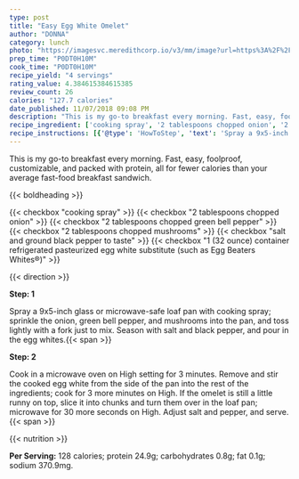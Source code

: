 ```yaml
---
type: post
title: "Easy Egg White Omelet"
author: "DONNA"
category: lunch
photo: "https://imagesvc.meredithcorp.io/v3/mm/image?url=https%3A%2F%2Fimages.media-allrecipes.com%2Fuserphotos%2F889962.jpg"
prep_time: "P0DT0H10M"
cook_time: "P0DT0H10M"
recipe_yield: "4 servings"
rating_value: 4.384615384615385
review_count: 26
calories: "127.7 calories"
date_published: 11/07/2018 09:08 PM
description: "This is my go-to breakfast every morning. Fast, easy, foolproof, customizable, and packed with protein, all for fewer calories than your average fast-food breakfast sandwich."
recipe_ingredient: ['cooking spray', '2 tablespoons chopped onion', '2 tablespoons chopped green bell pepper', '2 tablespoons chopped mushrooms', 'salt and ground black pepper to taste', '1 (32 ounce) container refrigerated pasteurized egg white substitute (such as Egg Beaters Whites®)']
recipe_instructions: [{'@type': 'HowToStep', 'text': 'Spray a 9x5-inch glass or microwave-safe loaf pan with cooking spray; sprinkle the onion, green bell pepper, and mushrooms into the pan, and toss lightly with a fork just to mix. Season with salt and black pepper, and pour in the egg whites.\n'}, {'@type': 'HowToStep', 'text': 'Cook in a microwave oven on High setting for 3 minutes. Remove and stir the cooked egg white from the side of the pan into the rest of the ingredients; cook for 3 more minutes on High. If the omelet is still a little runny on top, slice it into chunks and turn them over in the loaf pan; microwave for 30 more seconds on High. Adjust salt and pepper, and serve.\n'}]
---
```


This is my go-to breakfast every morning. Fast, easy, foolproof, customizable, and packed with protein, all for fewer calories than your average fast-food breakfast sandwich. 

{{< boldheading >}}

{{< checkbox "cooking spray" >}}
{{< checkbox "2 tablespoons chopped onion" >}}
{{< checkbox "2 tablespoons chopped green bell pepper" >}}
{{< checkbox "2 tablespoons chopped mushrooms" >}}
{{< checkbox "salt and ground black pepper to taste" >}}
{{< checkbox "1 (32 ounce) container refrigerated pasteurized egg white substitute (such as Egg Beaters Whites®)" >}}


{{< direction >}}

**Step: 1**

Spray a 9x5-inch glass or microwave-safe loaf pan with cooking spray; sprinkle the onion, green bell pepper, and mushrooms into the pan, and toss lightly with a fork just to mix. Season with salt and black pepper, and pour in the egg whites.{{< span >}}

**Step: 2**

Cook in a microwave oven on High setting for 3 minutes. Remove and stir the cooked egg white from the side of the pan into the rest of the ingredients; cook for 3 more minutes on High. If the omelet is still a little runny on top, slice it into chunks and turn them over in the loaf pan; microwave for 30 more seconds on High. Adjust salt and pepper, and serve.{{< span >}}

{{< nutrition >}}

**Per Serving:** 128 calories; protein 24.9g; carbohydrates 0.8g; fat 0.1g; sodium 370.9mg.